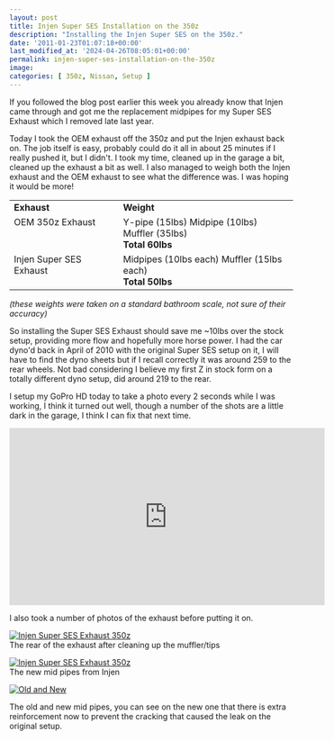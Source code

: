 ```yaml
---
layout: post
title: Injen Super SES Installation on the 350z
description: "Installing the Injen Super SES on the 350z."
date: '2011-01-23T01:07:18+00:00'
last_modified_at: '2024-04-26T08:05:01+00:00'
permalink: injen-super-ses-installation-on-the-350z
image:
categories: [ 350z, Nissan, Setup ]
---
```

If you followed the blog post earlier this week you already know that Injen came through and got me the replacement midpipes for my Super SES Exhaust which I removed late last year.

Today I took the OEM exhaust off the 350z and put the Injen exhaust back on. The job itself is easy, probably could do it all in about 25 minutes if I really pushed it, but I didn't. I took my time, cleaned up in the garage a bit, cleaned up the exhaust a bit as well. I also managed to weigh both the Injen exhaust and the OEM exhaust to see what the difference was. I was hoping it would be more!

<table border="0" cellspacing="0" cellpadding="2" width="613">      <tbody>          <tr>              <td valign="top" style="width: 225px;"><strong>Exhaust</strong></td>              <td valign="top" style="width: 386px;"><strong>Weight</strong></td>          </tr>          <tr>              <td valign="top" style="width: 225px;">OEM 350z Exhaust</td>              <td valign="top" style="width: 386px;">Y-pipe (15lbs) Midpipe (10lbs) Muffler (35lbs)         <br />              <strong>Total 60lbs</strong></td>          </tr>          <tr>              <td valign="top" style="width: 225px;">Injen Super SES Exhaust</td>              <td valign="top" style="width: 386px;">Midpipes (10lbs each) Muffler (15lbs each)         <br />              <strong>Total 50lbs</strong></td>          </tr>      </tbody>  </table>

*(these weights were taken on a standard bathroom scale, not sure of their accuracy)*

So installing the Super SES Exhaust should save me ~10lbs over the stock setup, providing more flow and hopefully more horse power. I had the car dyno'd back in April of 2010 with the original Super SES setup on it, I will have to find the dyno sheets but if I recall correctly it was around 259 to the rear wheels. Not bad considering I believe my first Z in stock form on a totally different dyno setup, did around 219 to the rear.

I setup my GoPro HD today to take a photo every 2 seconds while I was working, I think it turned out well, though a number of the shots are a little dark in the garage, I think I can fix that next time.

   
<iframe width="560" height="315" src="https://www.youtube.com/embed/jS4hn0s8lrM?si=lana2JPLt2g27xQW" title="YouTube video player" frameborder="0" allow="accelerometer; autoplay; clipboard-write; encrypted-media; gyroscope; picture-in-picture; web-share" referrerpolicy="strict-origin-when-cross-origin" allowfullscreen></iframe>

I also took a number of photos of the exhaust before putting it on.

<a title="Injen Super SES Exhaust 350z" href="https://www.flickr.com/photos/17726343@N00/5379887402/"><img alt="Injen Super SES Exhaust 350z" src="http://static.flickr.com/5244/5379887402_95ef90bdd9.jpg" style="border-width: 0px;border-style: solid;" /></a>    <br />  The rear of the exhaust after cleaning up the muffler/tips

<a title="Injen Super SES Exhaust 350z" href="https://www.flickr.com/photos/17726343@N00/5379886538/"><img alt="Injen Super SES Exhaust 350z" src="http://static.flickr.com/5288/5379886538_ed8724ec2c.jpg" style="border-width: 0px;border-style: solid;" /></a>    <br />  The new mid pipes from Injen

<a title="Old and New" href="https://www.flickr.com/photos/17726343@N00/5379280999/"><img alt="Old and New" src="http://static.flickr.com/5244/5379280999_31ac336e52.jpg" style="border-width: 0px;border-style: solid;" /></a>    

The old and new mid pipes, you can see on the new one that there is extra reinforcement now to prevent the cracking that caused the leak on the original setup.
